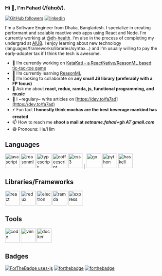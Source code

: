### Hi 👋, I'm Fahad ([/fähɑð/](http://ipa-reader.xyz/?text=f%C3%A4h%C9%91%C3%B0&voice=Amy)).

[![GitHub followers](https://img.shields.io/github/followers/fa7ad?label=Follow%20me&logo=github&style=for-the-badge)](https://github.com/fa7ad) [![linkedin](https://img.shields.io/badge/connect-blue?style=for-the-badge&logo=linkedin)](https://linkedin.com/in/fa7ad)

I'm a Software Engineer from Dhaka, Bangladesh. I specialize in creating performant and scalable reactive web apps using React and Node. I'm currently working at [@dh-health](https://dh.health). I'm also in the process of completing my undergrad at [AIUB](https://aiub.edu). I enjoy learning about new technology (languages/frameworks/libraries/syntax...) and I'm usually willing to pay the early-adopter tax if I think the tech is awesome.

- 🔭 I’m currently working on [KataKati - a ReactNative/ReasonML based tic-tac-toe game](https://github.com/fa7ad/katakati)
- 🌱 I’m currently learning [ReasonML](http://reasonml.github.io/)
- 👯 I’m looking to collaborate on **any small JS library (preferably with a FP focus)**
- 💬 Ask me about **react, redux, ramda, js, functional programming, and music**
- 📝 I ~regulary~ write articles on [https://dev.to/fa7ad](https://dev.to/fa7ad)
- ⚡ Fun fact **I honestly think mochas are the best beverage mankind has created**
- 📫 How to reach me **shoot a mail at *setname.fahad+gh AT gmail.com***
- 😄 Pronouns: He/Him

## Languages
<img src="https://devicons.github.io/devicon/devicon.git/icons/javascript/javascript-original.svg" alt="javascript" width="48" height="48"/> <img src="https://raw.githubusercontent.com/reasonml/reasonml.github.io/source/website/static/img/reason.svg" alt="reasonml" height="48"/> <img src="https://devicons.github.io/devicon/devicon.git/icons/typescript/typescript-original.svg" alt="typescript" width="48" height="48"/>  <img src="https://devicons.github.io/devicon/devicon.git/icons/coffeescript/coffeescript-original-wordmark.svg" alt="coffeescript" width="48" height="48"/> <img src="https://devicons.github.io/devicon/devicon.git/icons/css3/css3-original-wordmark.svg" alt="css3" width="48" height="48"/> | <img src="https://devicons.github.io/devicon/devicon.git/icons/go/go-original.svg" alt="go" width="48" height="48"/> <img src="https://devicons.github.io/devicon/devicon.git/icons/python/python-original.svg" alt="python" width="48" height="48"/> <img src="https://devicons.github.io/devicon/devicon.git/haskell/haskell-original.svg" alt="haskell" width="48" height="48"/> 

## Libraries/Frameworks
<img src="https://devicons.github.io/devicon/devicon.git/icons/react/react-original-wordmark.svg" alt="react" width="48" height="48"/> <img src="https://devicons.github.io/devicon/devicon.git/icons/redux/redux-original.svg" alt="redux" width="48" height="48"/> <img src="https://devicons.github.io/devicon/devicon.git/icons/electron/electron-original.svg" alt="electron" width="48" height="48"/> <img src="https://ramdajs.com/ramdaFilled_200x235.png" alt="ramda" width="48" height="48"/> <img src="https://devicons.github.io/devicon/devicon.git/icons/express/express-original-wordmark.svg" alt="express" height="48"/>

## Tools
<img src="https://upload.wikimedia.org/wikipedia/commons/9/9a/Visual_Studio_Code_1.35_icon.svg" alt="code" width="48" height="48" /> <img src="https://devicons.github.io/devicon/devicon.git/icons/vim/vim-original.svg" alt="vim" width="48" height="48"/> <img src="https://devicons.github.io/devicon/devicon.git/icons/docker/docker-original-wordmark.svg" alt="docker" width="48" height="48"/>

## Badges
[![ForTheBadge uses-js](http://ForTheBadge.com/images/badges/uses-js.svg)](https://github.com/fa7ad?tab=repositories&q=&type=&language=javascript) [![forthebadge](https://forthebadge.com/images/badges/uses-badges.svg)](https://forthebadge.com/) [![forthebadge](https://forthebadge.com/images/badges/makes-people-smile.svg)](#)
